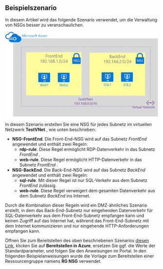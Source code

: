 ## <a name="sample-scenario"></a>Beispielszenario
In diesem Artikel wird das folgende Szenario verwendet, um die Verwaltung von NSGs besser zu veranschaulichen.

![VNet-Szenario](./media/virtual-networks-create-nsg-scenario-include/figure1.png)

In diesem Szenario erstellen Sie eine NSG für jedes Subnetz im virtuellen Netzwerk **TestVNet** , wie unten beschrieben: 

* **NSG-FrontEnd**. Die Front-End-NSG wird auf das Subnetz *FrontEnd* angewendet und enthält zwei Regeln:    
  * **rdp-rule**. Diese Regel ermöglicht RDP-Datenverkehr in das Subnetz *FrontEnd* .
  * **web-rule**. Diese Regel ermöglicht HTTP-Datenverkehr in das Subnetz *FrontEnd* .
* **NSG-BackEnd**. Die Back-End-NSG wird auf das Subnetz *BackEnd* angewendet und enthält zwei Regeln:    
  * **sql-rule**. Mit dieser Regel ist nur SQL-Verkehr aus dem Subnetz *FrontEnd* zulässig.
  * **web-rule**. Diese Regel verweigert dem gesamten Datenverkehr aus dem Subnetz *BackEnd* ins Internet.

Durch die Kombination dieser Regeln wird ein DMZ-ähnliches Szenario erstellt, in dem das Back-End-Subnetz nur eingehenden Datenverkehr für SQL-Datenverkehr aus dem Front-End-Subnetz empfangen kann und keinen Zugriff auf das Internet hat, während das Front-End-Subnetz mit dem Internet kommunizieren und nur eingehende HTTP-Anforderungen empfangen kann.

Öffnen Sie zum Bereitstellen des oben beschriebenen Szenarios [diesen Link](http://github.com/telmosampaio/azure-templates/tree/master/201-IaaS-WebFrontEnd-SQLBackEnd-NSG), klicken Sie auf **Bereitstellen in Azure**, ersetzen Sie ggf. die Werte der Standardparameter, und folgen Sie den Anweisungen im Portal. In den folgenden Beispielanweisungen wurde die Vorlage zum Bereitstellen einer Ressourcengruppe namens **RG NSG** verwendet. 

